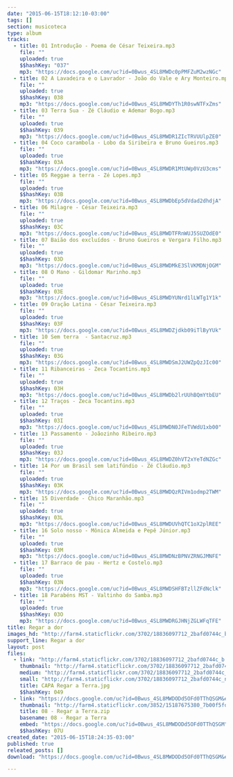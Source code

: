 ```yaml
---
date: "2015-06-15T18:12:10-03:00"
tags: []
section: musicoteca
type: album
tracks:
  - title: 01 Introdução - Poema de César Teixeira.mp3
    file: ""
    uploaded: true
    $$hashKey: "037"
    mp3: "https://docs.google.com/uc?id=0Bwus_4SL8MWDc0pPMFZuM2wzNGc"
  - title: 02 A Lavadeira e o Lavrador - João do Vale e Ary Monteiro.mp3
    file: ""
    uploaded: true
    $$hashKey: 038
    mp3: "https://docs.google.com/uc?id=0Bwus_4SL8MWDYTh1R0swNTFxZms"
  - title: 03 Terra Sua - Zé Cláudio e Ademar Bogo.mp3
    file: ""
    uploaded: true
    $$hashKey: 039
    mp3: "https://docs.google.com/uc?id=0Bwus_4SL8MWDR1ZIcTRVUUlpZE0"
  - title: 04 Coco carambola - Lobo da Siribeira e Bruno Gueiros.mp3
    file: ""
    uploaded: true
    $$hashKey: 03A
    mp3: "https://docs.google.com/uc?id=0Bwus_4SL8MWDR1MtUWp0VzU3cms"
  - title: 05 Reggae a terra - Zé Lopes.mp3
    file: ""
    uploaded: true
    $$hashKey: 03B
    mp3: "https://docs.google.com/uc?id=0Bwus_4SL8MWDbEp5dVdad2dhdjA"
  - title: 06 Milagre - César Teixeira.mp3
    file: ""
    uploaded: true
    $$hashKey: 03C
    mp3: "https://docs.google.com/uc?id=0Bwus_4SL8MWDTFRnWUJ5SUZOdE0"
  - title: 07 Baião dos excluídos - Bruno Gueiros e Vergara Filho.mp3
    file: ""
    uploaded: true
    $$hashKey: 03D
    mp3: "https://docs.google.com/uc?id=0Bwus_4SL8MWDMkE3SlVKMDNjOGM"
  - title: 08 O Mano - Gildomar Marinho.mp3
    file: ""
    uploaded: true
    $$hashKey: 03E
    mp3: "https://docs.google.com/uc?id=0Bwus_4SL8MWDYUNrd1lLWTg1Y1k"
  - title: 09 Oração Latina - César Teixeira.mp3
    file: ""
    uploaded: true
    $$hashKey: 03F
    mp3: "https://docs.google.com/uc?id=0Bwus_4SL8MWDZjdkb09iTlByYUk"
  - title: 10 Sem terra  - Santacruz.mp3
    file: ""
    uploaded: true
    $$hashKey: 03G
    mp3: "https://docs.google.com/uc?id=0Bwus_4SL8MWDSmJ2UWZpQzJIc00"
  - title: 11 Ribanceiras - Zeca Tocantins.mp3
    file: ""
    uploaded: true
    $$hashKey: 03H
    mp3: "https://docs.google.com/uc?id=0Bwus_4SL8MWDb2lrUUhBQmYtbEU"
  - title: 12 Traços - Zeca Tocantins.mp3
    file: ""
    uploaded: true
    $$hashKey: 03I
    mp3: "https://docs.google.com/uc?id=0Bwus_4SL8MWDN0JFeTVWdU1xb00"
  - title: 13 Passamento - Joãozinho Ribeiro.mp3
    file: ""
    uploaded: true
    $$hashKey: 03J
    mp3: "https://docs.google.com/uc?id=0Bwus_4SL8MWDZ0hVT2xYeTdNZGc"
  - title: 14 Por um Brasil sem latifúndio - Zé Cláudio.mp3
    file: ""
    uploaded: true
    $$hashKey: 03K
    mp3: "https://docs.google.com/uc?id=0Bwus_4SL8MWDQzRIVm1odmp2TWM"
  - title: 15 Diverdade - Chico Maranhão.mp3
    file: ""
    uploaded: true
    $$hashKey: 03L
    mp3: "https://docs.google.com/uc?id=0Bwus_4SL8MWDUVhQTC1oX2plREE"
  - title: 16 Solo nosso - Mônica Almeida e Pepê Júnior.mp3
    file: ""
    uploaded: true
    $$hashKey: 03M
    mp3: "https://docs.google.com/uc?id=0Bwus_4SL8MWDNzBPNVZRNGJMNFE"
  - title: 17 Barraco de pau - Hertz e Costelo.mp3
    file: ""
    uploaded: true
    $$hashKey: 03N
    mp3: "https://docs.google.com/uc?id=0Bwus_4SL8MWDSHFBTzllZFdNclk"
  - title: 18 Parabéns MST - Valtinho do Samba.mp3
    file: ""
    uploaded: true
    $$hashKey: 03O
    mp3: "https://docs.google.com/uc?id=0Bwus_4SL8MWDRGJHNjZGLWFqTFE"
title: Regar a dor
images_hd: "http://farm4.staticflickr.com/3702/18836097712_2bafd0744c_b.jpg"
support_line: Regar a dor
layout: post
files:
  - link: "http://farm4.staticflickr.com/3702/18836097712_2bafd0744c_b.jpg"
    thumbnail: "http://farm4.staticflickr.com/3702/18836097712_2bafd0744c_t.jpg"
    medium: "http://farm4.staticflickr.com/3702/18836097712_2bafd0744c_z.jpg"
    small: "http://farm4.staticflickr.com/3702/18836097712_2bafd0744c_n.jpg"
    title: CAPA Regar a Terra.jpg
    $$hashKey: 049
  - link: "https://docs.google.com/uc?id=0Bwus_4SL8MWDODd5OFd0TThQSGM&export=download"
    thumbnail: "http://farm4.staticflickr.com/3852/15187675380_7b00f5fdff_b.jpg"
    title: 08 - Regar a Terra.zip
    basename: 08 - Regar a Terra
    embed: "https://docs.google.com/uc?id=0Bwus_4SL8MWDODd5OFd0TThQSGM"
    $$hashKey: 07U
created_date: "2015-06-15T18:24:35-03:00"
published: true
releated_posts: []
download: "https://docs.google.com/uc?id=0Bwus_4SL8MWDODd5OFd0TThQSGM&export=download"

---
```

